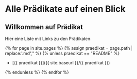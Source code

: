 # Alle Prädikate auf einen Blick

## Willkommen auf Prädikat

Hier eine Liste mit Links zu den Prädikaten

{% for page in site.pages %}
{% assign praedikat = page.path | replace:'.md','' %}
{% unless praedikat == "README" %}

- [{{ praedikat }}]({{ site.baseurl }}/{{ praedikat }})

{% endunless %}
{% endfor %}
